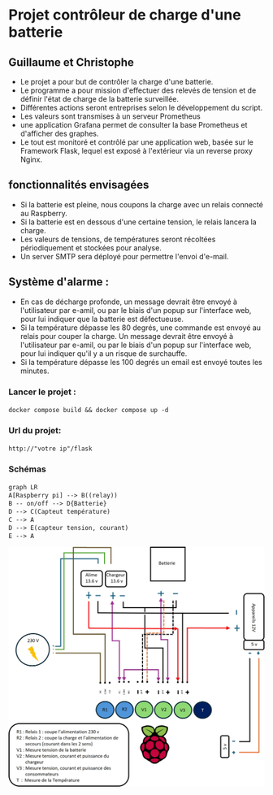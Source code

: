 # Projet contrôleur de charge d'une batterie
## Guillaume et Christophe

-	Le projet a pour but de contrôler la charge d'une batterie.
-	Le programme a pour mission d'effectuer des relevés de tension et de définir l'état de charge de la batterie surveillée. 
-   Différentes actions seront entreprises selon le développement du script.
-   Les valeurs sont transmises à un serveur Prometheus
-   une application Grafana permet de consulter la base Prometheus et d'afficher des graphes.
-   Le tout est monitoré et contrôlé par une application web, basée sur le Framework Flask, lequel est exposé à l'extérieur via un reverse proxy Nginx.


## fonctionnalités envisagées 

-   Si la batterie est pleine, nous coupons la charge avec un relais connecté au Raspberry.
-	Si la batterie est en dessous d'une certaine tension, le relais lancera la charge.
-   Les valeurs de tensions, de températures seront récoltées périodiquement et stockées pour analyse.
-   Un server SMTP sera déployé pour permettre l'envoi d'e-mail.

## Système d'alarme :

-   En cas de décharge profonde, un message devrait être envoyé à l'utilisateur par e-amil, ou par le biais d'un popup sur l'interface web, pour lui indiquer que la batterie est défectueuse.
-   Si la température dépasse les 80 degrés, une commande est envoyé au relais pour couper la charge. Un message devrait être envoyé à l'utilisateur par e-amil, ou par le biais d'un popup sur l'interface web, pour lui indiquer qu'il y a un risque de surchauffe. 
-   Si la température dépasse les 100 degrés un email est envoyé toutes les minutes.

### Lancer le projet :
`docker compose build && docker compose up -d`

### Url du projet:
`http://"votre ip"/flask`

### Schémas


```mermaid
graph LR
A[Raspberry pi] --> B((relay))
B -- on/off --> D{Batterie}
D --> C(Capteut température)
C --> A
D --> E(capteur tension, courant)
E --> A
```

![This is an alt text.](./schema.jpg "Schéma du régulateur de tension.")
